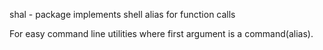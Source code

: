 shal - package implements shell alias for function calls

For easy command line utilities where first argument is a command(alias).
